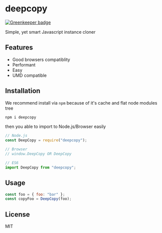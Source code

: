 # deepcopy

[![Greenkeeper badge](https://badges.greenkeeper.io/dalisoft/deepcopy.svg)](https://greenkeeper.io/)

Simple, yet smart Javascript instance cloner

## Features

- Good browsers compatiblity
- Performant
- Easy
- UMD compatible

## Installation

We recommend install via `npm` because of it's cache and flat node modules tree

```bash
npm i deepcopy
```

then you able to import to Node.js/Browser easily

```js
// Node.js
const DeepCopy = require("deepcopy");

// Browser
// window.DeepCopy OR DeepCopy

// ES6
import DeepCopy from "deepcopy";
```

## Usage

```js
const foo = { foo: "bar" };
const copyFoo = DeepCopy(foo);
```

## License

MIT
